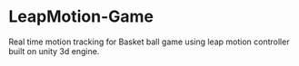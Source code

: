 # LeapMotion-Game
Real time motion tracking for Basket ball game using leap motion controller built on unity 3d engine.
